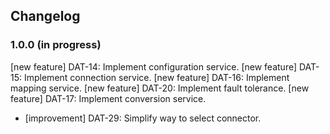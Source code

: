 ## Changelog

### 1.0.0 (in progress)

[new feature] DAT-14: Implement configuration service.
[new feature] DAT-15: Implement connection service.
[new feature] DAT-16: Implement mapping service.
[new feature] DAT-20: Implement fault tolerance.
[new feature] DAT-17: Implement conversion service.
- [improvement] DAT-29: Simplify way to select connector.
